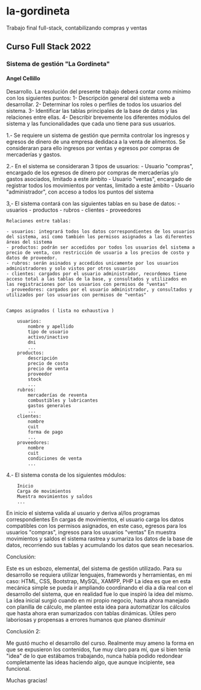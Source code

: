 # la-gordineta
Trabajo final full-stack, contabilizando compras y ventas


## Curso Full Stack 2022
### Sistema de gestión "La Gordineta"
#### Angel Cellillo

Desarrollo.
La resolución del presente trabajo deberá contar como mínimo con los siguientes puntos:
1- Descripción general del sistema web a desarrollar.
2- Determinar los roles o perfiles de todos los usuarios del sistema.
3- Identificar las tablas principales de la base de datos y las relaciones entre ellas.
4- Describir brevemente los diferentes módulos del sistema y las
funcionalidades que cada uno tiene para sus usuarios.


1.- Se requiere un sistema de gestión que permita controlar los ingresos y egresos de dinero de una empresa dedidaca a la venta de alimentos. Se consideraran para ello ingresos por ventas y egresos por compras de mercaderías y gastos.

2.- En el sistema se consideraran 3 tipos de usuarios:
	- Usuario "compras", encargado de los egresos de dinero por compras de mercaderías y/o gastos asociados, limitado a este ámbito
	- Usuario "ventas", encargado de registrar todos los movimientos por ventas, limitado a este ámbito
	- Usuario "administrador", con acceso a todos los puntos del sistema

3,- El sistema contará con las siguientes tablas en su base de datos:
	- usuarios
	- productos
	- rubros 
	- clientes
	- proveedores

	Relaciones entre tablas:

	- usuarios: integrará todos los datos correspondientes de los usuarios del sistema, así como también los permisos asignados a las diferentes áreas del sistema
	- productos: podrán ser accedidos por todos los usuarios del sistema a precio de venta, con restricción de usuario a los precios de costo y datos de proveedor.
	- rubros: serán asinados y accedidos unicamente por los usuarios administradores y solo vistos por otros usuarios
	- clientes: cargados por el usuario administrador, recordemos tiene acceso total a las tablas de la base, y consultados y utilizados en las registraciones por los usuarios con permisos de "ventas"
	- proveedores: cargados por el usuario administrador, y consultados y utilizados por los usuarios con permisos de "ventas"


	Campos asignados ( lista no exhaustiva ) 

		usuarios:
			nombre y apellido
			tipo de usuario
			activo/inactivo
			dni
			...
		productos:
			descripción
			precio de costo
			precio de venta
			proveedor
			stock
			...		
		rubros:
			mercaderías de reventa
			combustibles y lubricantes
			gastos generales
			...
		clientes:
			nombre
			cuit
			forma de pago
			...
		proveedores:
			nombre
			cuit
			condiciones de venta
			...
		
4.- El sistema consta de los siguientes módulos:
		
		Inicio
		Carga de movimientos
		Muestra movimientos y saldos
		...

En inicio el sistema valida al usuario y deriva al/los programas correspondientes
En cargas de movimientos, el usuario carga los datos compatibles con los permisos asignados, en este caso, egresos para los usuarios "compras", ingresos para los usuarios "ventas"
En muestra movimientos y saldos el sistema rastrea y sumariza los datos de la base de datos, recorriendo sus tablas y acumulando los datos que sean necesarios.



Conclusión:

Este es un esbozo, elemental, del sistema de gestión utilizado. Para su desarrollo se requiera utilizar lenguajes, framewords y herramientas, en mi caso: HTML, CSS, Bootstrap, MySQL, XAMPP, PHP
La idea es que en esta mecánica simple se pueda ir ampliando coordinando el día a día real con el desarrollo del sistema, que en realidad fue lo que inspiró la idea del mismo. La idea inicial surgió cuando en mi propio negocio, hasta ahora manejado con planilla de cálculo, me plantee esta idea para automatizar los cálculos que hasta ahora eran sumarizados con tablas dinámicas. Útiles pero laboriosas y propensas a errores humanos que planeo disminuir


Conclusión 2:

Me gustó mucho el desarrollo del curso. Realmente muy ameno la forma en que se expusieron los contenidos, fue muy claro para mí, que si bien tenía "idea" de lo que estábamos trabajando, nunca había podido redondear completamente las ideas haciendo algo, que aunque incipiente, sea funcional.

Muchas gracias!


